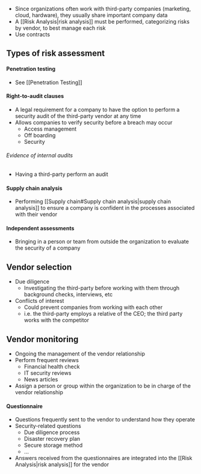 - Since organizations often work with third-party companies (marketing, cloud, hardware), they usually share important company data
- A [[Risk Analysis|risk analysis]] must be performed, categorizing risks by vendor, to best manage each risk
- Use contracts
## Types of risk assessment
#### Penetration testing
- See [[Penetration Testing]]
#### Right-to-audit clauses
- A legal requirement for a company to have the option to perform a security audit of the third-party vendor at any time
- Allows companies to verify security before a breach may occur
	- Access management
	- Off boarding
	- Security
###### Evidence of internal audits
- Having a third-party perform an audit
#### Supply chain analysis
- Performing [[Supply chain#Supply chain analysis|supply chain analysis]] to ensure a company is confident in the processes associated with their vendor
#### Independent assessments
- Bringing in a person or team from outside the organization to evaluate the security of a company
## Vendor selection
- Due diligence
	- Investigating the third-party before working with them through background checks, interviews, etc
- Conflicts of interest
	- Could prevent companies from working with each other
	- i.e. the third-party employs a relative of the CEO; the third party works with the competitor
## Vendor monitoring
- Ongoing the management of the vendor relationship
- Perform frequent reviews
	- Financial health check
	- IT security reviews
	- News articles
- Assign a person or group within the organization to be in charge of the vendor relationship
#### Questionnaire
- Questions frequently sent to the vendor to understand how they operate
- Security-related questions
	- Due diligence process
	- Disaster recovery plan
	- Secure storage method
	- ...
- Answers received from the questionnaires are integrated into the [[Risk Analysis|risk analysis]] for the vendor

